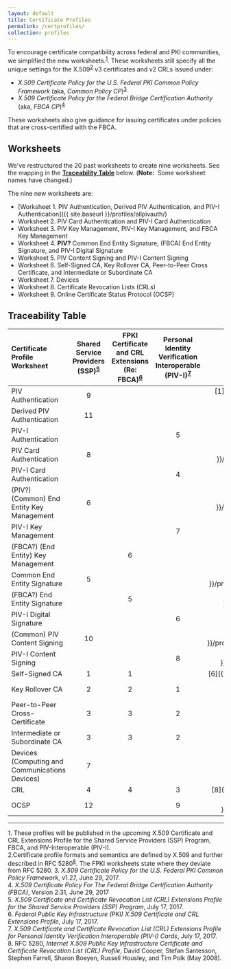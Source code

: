 ```yaml
---
layout: default
title: Certificate Profiles
permalink: /certprofiles/
collection: profiles
---
```

To encourage certificate compatibility across federal and PKI communities, we simplified the new worksheets.<sup>[1](#1)</sup>. These worksheets still specify all the unique settings for the X.509<sup>[2](#2)</sup> v3 certificates and v2 CRLs issued under:

* _X.509 Certificate Policy for the U.S. Federal PKI Common Policy Framework_ (aka, _Common Policy CP_)<sup>[3](#3)</sup>
* _X.509 Certificate Policy for the Federal Bridge Certification Authority_ (aka, _FBCA CP_)<sup>[4](#4)</sup> 

These worksheets also give guidance for issuing certificates under policies that are cross-certified with the FBCA.  
<!--Didn't see any worksheets with statements to this effect.-->

## Worksheets

We've restructured the 20 past worksheets to create nine worksheets. See the mapping in the [**Traceability Table**](#traceability) below. (**Note:**&nbsp;&nbsp;Some worksheet names have changed.) 

The nine new worksheets are:

* [Worksheet 1. PIV Authentication, Derived PIV Authentication, and PIV-I Authentication]({{ site.baseurl }}/profiles/allpivauth/)<br>
* Worksheet 2. PIV Card Authentication and PIV-I Card Authentication<br>
* Worksheet 3. PIV Key Management, PIV-I Key Management, and FBCA Key Management<br>
* Worksheet 4. **PIV?** Common End Entity Signature, (FBCA) End Entity Signature, and PIV-I Digital Signature<br>
* Worksheet 5. PIV Content Signing and PIV-I Content Signing<br>
* Worksheet 6. Self-Signed CA, Key Rollover CA, Peer-to-Peer Cross Certificate, and Intermediate or Subordinate CA<br>
* Worksheet 7. Devices <!--renamed Computing and Communications Devices--><br>
* Worksheet 8. Certificate Revocation Lists (CRLs)<br>
* Worksheet 9. Online Certificate Status Protocol (OCSP)<br>

## Traceability Table

<!--These links don't work yet-->

| **Certificate Profile Worksheet**           | **Shared<br>Service<br>Providers<br>(SSP)<sup>[5](#5)</sup><br>**  | **FPKI<br>Certificate<br>and CRL Extensions<br>(Re: FBCA)<sup>[6](#6)</sup><br>**     | **Personal<br>Identity<br>Verification<br>Interoperable<br>(PIV-I)<sup>[7](#7)</sup>**     | **Current<br>**   |
| :----------------------------------  | :---------:  | :-----------:    | :-----------:      | :-----------:      |
| PIV Authentication       |  9              |             |               | [1]({{ site.baseurl }}/profiles/all pivauth/)       |
| Derived PIV Authentication       |  11              |             |               | [1]({{ site.baseurl }}/profiles/allpivauth/)             |
| PIV-I Authentication       |                |             |  5             | [1]({{ site.baseurl }}/profiles/allpivauth/)    |
| PIV Card Authentication       | 8               |             |               | [2]({{ site.baseurl }}/profiles/commoncardauth/)             |
| PIV-I Card Authentication       |                |             |  4             | [2]({{ site.baseurl }}/profiles/pivicardauth/)             |
| (PIV?) (Common) End Entity Key Management       | 6               |             |               | [3]({{ site.baseurl }}/profiles/commonkeymgmt/)    |
| PIV-I Key Management       |                |             | 7              | [3]({{ site.baseurl }}/profiles/pivikeymgmt/)        |
| (FBCA?) (End Entity) Key Management       |                |  6           |               | [3]({{ site.baseurl }}/profiles/keymgmt/) |
| Common End Entity Signature       | 5              |              |               | [4]({{ site.baseurl }}/profiles/commonendentitysign/)             |
| (FBCA?) End Entity Signature       |                | 5        |                 | [4]({{ site.baseurl }}/profiles/endentitysign/)             |
| PIV-I Digital Signature       |                |              |  6            | [4]({{ site.baseurl }}/profiles/pividigsign/)             |
| (Common) PIV Content Signing       | 10               |             |               | [5]({{ site.baseurl }}/profiles/commonpivcontentsign/)             |
| PIV-I Content Signing       |                |             |  8             | [5]({{ site.baseurl }}/profiles/pivicontentsign/)             |
| Self-Signed CA                       | 1            | 1                |               | [6]({{ site.baseurl }}/profiles/xxxx/)             |
| Key Rollover CA                      | 2             | 2               |  1            | [6]({{ site.baseurl }}/profiles/keyrolloverca/)             |
| Peer-to-Peer Cross-Certificate       | 3             | 3                |  2            | [6]({{ site.baseurl }}/profiles/p2pcrosscert/)             |
| Intermediate or Subordinate CA       | 3              | 3               |  2            | [6]({{ site.baseurl }}/profiles/intorsubca/)             |
| Devices (Computing and Communications Devices)       | 7               |             |               | [7]({{ site.baseurl }}/profiles/devices/)             |
| CRL                                  | 4              | 4               |  3            | [8]({{ site.baseurl }}/profiles/crl/)             |
| OCSP       | 12               |             | 9             | [9]({{ site.baseurl }}/profiles/delegatedocsp/)             |

-----------------
<a name="1">1</a>. These profiles will be published in the upcoming X.509 Certificate and CRL Extensions Profile for the Shared Service Providers (SSP) Program, FBCA, and PIV-Interoperable (PIV-I).<br>
<a name="2">2</a>.Certificate profile formats and semantics are defined by X.509 and further described in RFC 5280<sup>[8](#8)</sup>. The FPKI worksheets state where they deviate from RFC 5280.
<a name="3">3</a>. _X.509 Certificate Policy for the U.S. Federal PKI Common Policy Framework_, v1.27, June 29, 2017.<br>
<a name="4">4</a>. _X.509 Certificate Policy For The Federal Bridge Certification Authority (FBCA)_, Version 2.31, June 29, 2017<br>
<a name="5">5</a>. _X.509 Certificate and Certificate Revocation List (CRL) Extensions Profile for the Shared Service Providers (SSP) Program_, July 17, 2017.<br>
<a name="6">6</a>. _Federal Public Key Infrastructure (PKI) X.509 Certificate and CRL Extensions Profile_, July 17, 2017.<br>
<a name="7">7</a>. _X.509 Certificate and Certificate Revocation List (CRL) Extensions Profile for Personal Identity Verification Interoperable (PIV-I) Cards_, July 17, 2017.<br>
<a name="8">8</a>. RFC 5280, _Internet X.509 Public Key Infrastructure Certificate and Certificate Revocation List (CRL) Profile_, David Cooper, Stefan Santesson, Stephen Farrell, Sharon Boeyen, Russell Housley, and Tim Polk (May 2008).<br>
